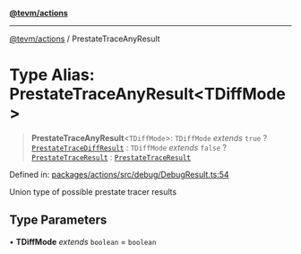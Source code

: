 [**@tevm/actions**](../README.md)

***

[@tevm/actions](../globals.md) / PrestateTraceAnyResult

# Type Alias: PrestateTraceAnyResult\<TDiffMode\>

> **PrestateTraceAnyResult**\<`TDiffMode`\>: `TDiffMode` *extends* `true` ? [`PrestateTraceDiffResult`](PrestateTraceDiffResult.md) : `TDiffMode` *extends* `false` ? [`PrestateTraceResult`](PrestateTraceResult.md) : [`PrestateTraceResult`](PrestateTraceResult.md)

Defined in: [packages/actions/src/debug/DebugResult.ts:54](https://github.com/evmts/tevm-monorepo/blob/main/packages/actions/src/debug/DebugResult.ts#L54)

Union type of possible prestate tracer results

## Type Parameters

• **TDiffMode** *extends* `boolean` = `boolean`
